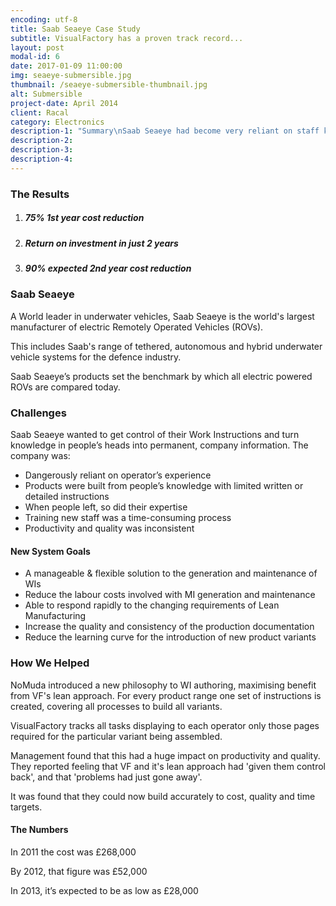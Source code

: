 ```yaml
---
encoding: utf-8
title: Saab Seaeye Case Study
subtitle: VisualFactory has a proven track record...
layout: post
modal-id: 6
date: 2017-01-09 11:00:00
img: seaeye-submersible.jpg
thumbnail: /seaeye-submersible-thumbnail.jpg
alt: Submersible
project-date: April 2014
client: Racal
category: Electronics
description-1: "Summary\nSaab Seaeye had become very reliant on staff knowledge; little production information was written down, most of it jotted in operator’s notebooks. \n\nIf staff left, so did their knowledge. The company wanted to get information out of heads and into a proper system. \n\nThis dependence on experience meant staff training was time consuming, with productivity and quality inconsistent.\n\nBuilding working instructions correctly with VisualFactory solved virtually all problems. It enabled the company to consistently control both product build process and quality."
description-2:
description-3:
description-4:
---
```



### The Results

1. ##### 75% 1st year cost reduction
2. ##### Return on investment in just 2 years
3. ##### 90% expected 2nd year cost reduction

### Saab Seaeye

A World leader in underwater vehicles, Saab Seaeye is the world's largest manufacturer of electric Remotely Operated Vehicles (ROVs).

This includes Saab's range of tethered, autonomous and hybrid underwater vehicle systems for the defence industry.&nbsp;

Saab Seaeye’s products set the benchmark by which all electric powered ROVs are compared today.

### Challenges

Saab Seaeye wanted to get control of their Work Instructions and turn knowledge in people’s heads into permanent, company information. The company was:

* Dangerously reliant on operator’s experience
* Products were built from people’s knowledge with limited written or detailed instructions
* When people left, so did their expertise
* Training new staff was a time-consuming process
* Productivity and quality was inconsistent

#### New System Goals

* A manageable & flexible solution to the generation and maintenance of WIs
* Reduce the labour costs involved with MI generation and maintenance
* Able to respond rapidly to the changing requirements of Lean Manufacturing
* Increase the quality and consistency of the production documentation
* Reduce the learning curve for the introduction of new product variants

### How We Helped

NoMuda introduced a new philosophy to WI authoring, maximising benefit from VF's lean approach. For every product range one set of instructions is created, covering all processes to build all variants.&nbsp;

VisualFactory tracks all tasks displaying to each operator only those pages required for the particular variant being assembled.

Management found that this had a huge impact on productivity and quality. They reported feeling that VF and it's lean approach had 'given them control back', and that 'problems had just gone away'.

It was found that they could now build accurately to cost, quality and time targets.

#### The Numbers

In 2011 the cost was &pound;268,000

By 2012, that figure was &pound;52,000

In 2013, it’s expected to be as low as &pound;28,000

